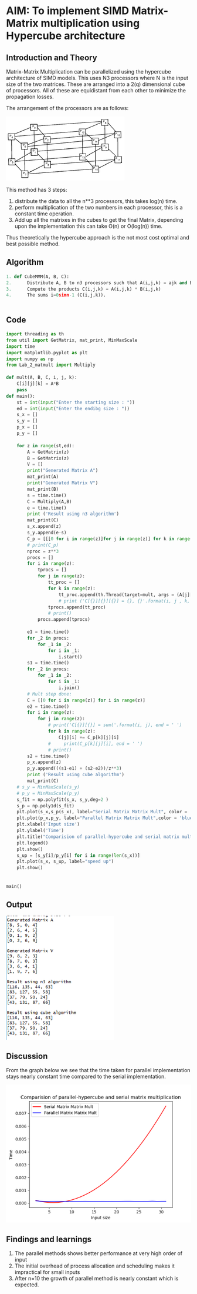 # AIM: To implement SIMD Matrix-Matrix multiplication using Hypercube architecture

## Introduction and Theory

Matrix-Matrix Multiplication can be parallelized using the hypercube architecture of SIMD models. This uses N3 processors where N is the input size of the two matrices. These are arranged into a 2(q) dimensional cube of processors. All of these are equidistant from each other to minimize the propagation losses.

The arrangement of the processors are as follows:

![arc](../OutPuts/cube.PNG)

This method has 3 steps:

1. distribute the data to all the n**3 processors, this takes log(n) time.
2. perform multiplication of the two numbers in each processor, this is a constant time operation.
3. Add up all the matrixes in the cubes to get the final Matrix, depending upon the implementation this can take O(n) or O(log(n)) time.

Thus theoretically the hypercube approach is the not most cost optimal and best possible method.

## Algorithm

```python
1. def CubeMMM(A, B, C):
2. 		Distribute A, B to n3 processors such that A(i,j,k) = ajk and B(i,j,k) = bik
3. 		Compute the products C(i,j,k) = A(i,j,k) * B(i,j,k)
4. 		The sums i=0simn-1 (C(i,j,k)).
    
```

## Code

```python
import threading as th
from util import GetMatrix, mat_print, MinMaxScale
import time
import matplotlib.pyplot as plt
import numpy as np
from Lab_2_matmult import Multiply

def mult(A, B, C, i, j, k):
    C[i][j][k] = A*B
    pass
def main():
    st = int(input("Enter the starting size : "))
    ed = int(input("Enter the endibg size : "))
    s_x = []
    s_y = []
    p_x = []
    p_y = []

    for z in range(st,ed):
        A = GetMatrix(z)
        B = GetMatrix(z)
        V = []
        print("Generated Matrix A")
        mat_print(A)
        print("Generated Matrix V")
        mat_print(B)
        s = time.time()
        C = Multiply(A,B)
        e = time.time()        
        print ('Result using n3 algorithm')
        mat_print(C)
        s_x.append(z)
        s_y.append(e-s)
        C_p = [[[0 for i in range(z)]for j in range(z)] for k in range(z)]
        # print(C_p)
        nproc = z**3
        procs = []
        for i in range(z):
            tprocs = []
            for j in range(z):
                tt_proc = []
                for k in range(z):
                    tt_proc.append(th.Thread(target=mult, args = (A[j][i], B[i][k], C_p, i, j, k)))
                    # print ('C[{}][{}][{}] = {}, {}'.format(i, j , k, A[j][i], B[i][k]), end = ' ')
                tprocs.append(tt_proc)
                # print()
            procs.append(tprocs)

        e1 = time.time()
        for _2 in procs:
            for _1 in _2:
                for i in _1:
                    i.start()
        s1 = time.time()
        for _2 in procs:
            for _1 in _2:
                for i in _1:
                    i.join()
        # Mult step done:
        C = [[0 for i in range(z)] for i in range(z)]
        e2 = time.time()
        for i in range(z):
            for j in range(z):
                # print('C[{}][{}] = sum('.format(i, j), end = ' ')
                for k in range(z):
                    C[j][i] += C_p[k][j][i]
                #     print(C_p[k][j][i], end = ' ')
                # print()
        s2 = time.time()
        p_x.append(z)
        p_y.append(((s1-e1) + (s2-e2))/z**3)
        print ('Result using cube algorithm')
        mat_print(C)
    # s_y = MinMaxScale(s_y)
    # p_y = MinMaxScale(p_y)
    s_fit = np.polyfit(s_x, s_y,deg=2 )
    s_p = np.poly1d(s_fit)
    plt.plot(s_x,s_p(s_x), label="Serial Matrix Matrix Mult", color = 'red')
    plt.plot(p_x,p_y, label="Parallel Matrix Matrix Mult",color = 'blue')
    plt.xlabel('Input size')
    plt.ylabel('Time')
    plt.title("Comparision of parallel-hypercube and serial matrix multiplication")
    plt.legend()
    plt.show()
    s_up = [s_y[i]/p_y[i] for i in range(len(s_x))]
    plt.plot(s_x, s_up, label="speed up")
    plt.show()
                    

main()
```

## Output

![output](../OutPuts/mmc_out.png)

## Discussion

From the graph below we see that the time taken for parallel implementation stays nearly constant time compared to the serial implementation.

![output](../OutPuts/mmc_graph.png)

## Findings and learnings 

1. The parallel methods shows better performance at very high order of input
2. The initial overhead of process allocation and scheduling makes it impractical for small inputs
3. After n=10 the growth of parallel method is nearly constant which is expected.